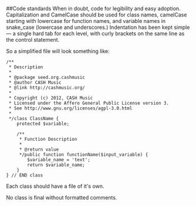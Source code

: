 ##Code standards
When in doubt, code for legibility and easy adoption. Capitalization and CamelCase should be used 
for class names, camelCase starting with lowercase for function names, and variable names in 
snake_case (lowercase and underscores.) Indentation has been kept simple — a single hard tab 
for each level, with curly brackets on the same line as the control statement.

So a simplified file will look something like:

	/**
	 * Description
	 *
	 * @package seed.org.cashmusic
	 * @author CASH Music
	 * @link http://cashmusic.org/
	 *
	 * Copyright (c) 2012, CASH Music
	 * Licensed under the Affero General Public License version 3.
	 * See http://www.gnu.org/licenses/agpl-3.0.html
	 *
	 */class ClassName {
		protected $variable;
	
		/**
		 * Function Description
		 *
		 * @return value
		 */public function functionName($input_variable) {
			$variable_name = 'text';
			return $variable_name;
		}
	} // END class 

Each class should have a file of it's own.

No class is final without formatted comments.